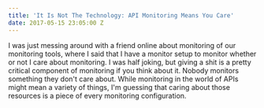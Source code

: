 ```yaml
---
title: 'It Is Not The Technology: API Monitoring Means You Care'
date: 2017-05-15 23:05:00 Z
---
```


I was just messing around with a friend online about monitoring of our monitoring tools, where I said that I have a monitor setup to monitor whether or not I care about monitoring. I was half joking, but giving a shit is a pretty critical component of monitoring if you think about it. Nobody monitors something they don't care about. While monitoring in the world of APIs might mean a variety of things, I'm guessing that caring about those resources is a piece of every monitoring configuration.